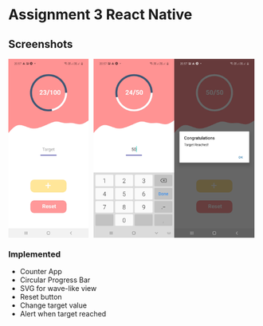 # Assignment 3 React Native
## Screenshots

<div style="display: flex; justify-content: flex-start">
<img src="https://github.com/RBiswa787/Assignment3_ReactNative/blob/master/assets/first.jpeg" alt="not available" style="height: 27%; width:32%;margin-right:2%"/>

<img src="https://github.com/RBiswa787/Assignment3_ReactNative/blob/master/assets/second.jpeg" alt="not available" style="height: 27%; width:32%;"/>

<img src="https://github.com/RBiswa787/Assignment3_ReactNative/blob/master/assets/third.jpeg" alt="not available" style="height: 27%; width:32%;"/>
</div>

### Implemented
* Counter App
* Circular Progress Bar
* SVG for wave-like view
* Reset button
* Change target value
* Alert when target reached